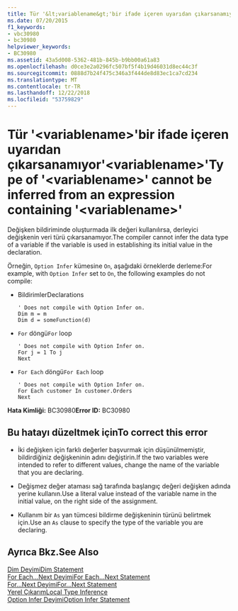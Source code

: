 ```yaml
---
title: Tür '&lt;variablename&gt;'bir ifade içeren uyarıdan çıkarsanamıyor'&lt;variablename&gt;'
ms.date: 07/20/2015
f1_keywords:
- vbc30980
- bc30980
helpviewer_keywords:
- BC30980
ms.assetid: 43a5d008-5362-481b-845b-b9bb00a61a83
ms.openlocfilehash: d0ce3e2a0296fc507bf5f4b19d46031d8ec44c3f
ms.sourcegitcommit: 0888d7b24f475c346a3f444de8d83ec1ca7cd234
ms.translationtype: MT
ms.contentlocale: tr-TR
ms.lasthandoff: 12/22/2018
ms.locfileid: "53759829"
---
```

# <a name="type-of-ltvariablenamegt-cannot-be-inferred-from-an-expression-containing-ltvariablenamegt"></a><span data-ttu-id="94318-102">Tür '&lt;variablename&gt;'bir ifade içeren uyarıdan çıkarsanamıyor'&lt;variablename&gt;'</span><span class="sxs-lookup"><span data-stu-id="94318-102">Type of '&lt;variablename&gt;' cannot be inferred from an expression containing '&lt;variablename&gt;'</span></span>
<span data-ttu-id="94318-103">Değişken bildiriminde oluşturmada ilk değeri kullanılırsa, derleyici değişkenin veri türü çıkarsanamıyor.</span><span class="sxs-lookup"><span data-stu-id="94318-103">The compiler cannot infer the data type of a variable if the variable is used in establishing its initial value in the declaration.</span></span>  
  
 <span data-ttu-id="94318-104">Örneğin, `Option Infer` kümesine `On`, aşağıdaki örneklerde derleme:</span><span class="sxs-lookup"><span data-stu-id="94318-104">For example, with `Option Infer` set to `On`, the following examples do not compile:</span></span>  
  
-   <span data-ttu-id="94318-105">Bildirimler</span><span class="sxs-lookup"><span data-stu-id="94318-105">Declarations</span></span>  
  
    ```  
    ' Does not compile with Option Infer on.  
    Dim m = m  
    Dim d = someFunction(d)  
    ```  
  
-   <span data-ttu-id="94318-106">`For` döngü</span><span class="sxs-lookup"><span data-stu-id="94318-106">`For` loop</span></span>  
  
    ```  
    ' Does not compile with Option Infer on.  
    For j = 1 To j  
    Next  
    ```  
  
-   <span data-ttu-id="94318-107">`For Each` döngü</span><span class="sxs-lookup"><span data-stu-id="94318-107">`For Each` loop</span></span>  
  
    ```  
    ' Does not compile with Option Infer on.  
    For Each customer In customer.Orders  
    Next  
    ```  
  
 <span data-ttu-id="94318-108">**Hata Kimliği:** BC30980</span><span class="sxs-lookup"><span data-stu-id="94318-108">**Error ID:** BC30980</span></span>  
  
## <a name="to-correct-this-error"></a><span data-ttu-id="94318-109">Bu hatayı düzeltmek için</span><span class="sxs-lookup"><span data-stu-id="94318-109">To correct this error</span></span>  
  
-   <span data-ttu-id="94318-110">İki değişken için farklı değerler başvurmak için düşünülmemiştir, bildirdiğiniz değişkeninin adını değiştirin.</span><span class="sxs-lookup"><span data-stu-id="94318-110">If the two variables were intended to refer to different values, change the name of the variable that you are declaring.</span></span>  
  
-   <span data-ttu-id="94318-111">Değişmez değer ataması sağ tarafında başlangıç değeri değişken adında yerine kullanın.</span><span class="sxs-lookup"><span data-stu-id="94318-111">Use a literal value instead of the variable name in the initial value, on the right side of the assignment.</span></span>  
  
-   <span data-ttu-id="94318-112">Kullanım bir `As` yan tümcesi bildirme değişkeninin türünü belirtmek için.</span><span class="sxs-lookup"><span data-stu-id="94318-112">Use an `As` clause to specify the type of the variable you are declaring.</span></span>  
  
## <a name="see-also"></a><span data-ttu-id="94318-113">Ayrıca Bkz.</span><span class="sxs-lookup"><span data-stu-id="94318-113">See Also</span></span>  
 [<span data-ttu-id="94318-114">Dim Deyimi</span><span class="sxs-lookup"><span data-stu-id="94318-114">Dim Statement</span></span>](../../visual-basic/language-reference/statements/dim-statement.md)  
 [<span data-ttu-id="94318-115">For Each...Next Deyimi</span><span class="sxs-lookup"><span data-stu-id="94318-115">For Each...Next Statement</span></span>](../../visual-basic/language-reference/statements/for-each-next-statement.md)  
 [<span data-ttu-id="94318-116">For...Next Deyimi</span><span class="sxs-lookup"><span data-stu-id="94318-116">For...Next Statement</span></span>](../../visual-basic/language-reference/statements/for-next-statement.md)  
 [<span data-ttu-id="94318-117">Yerel Çıkarım</span><span class="sxs-lookup"><span data-stu-id="94318-117">Local Type Inference</span></span>](../../visual-basic/programming-guide/language-features/variables/local-type-inference.md)  
 [<span data-ttu-id="94318-118">Option Infer Deyimi</span><span class="sxs-lookup"><span data-stu-id="94318-118">Option Infer Statement</span></span>](../../visual-basic/language-reference/statements/option-infer-statement.md)
